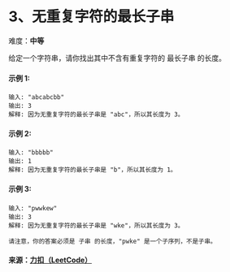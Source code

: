 # 3、无重复字符的最长子串   

难度：**中等**  

给定一个字符串，请你找出其中不含有重复字符的 最长子串 的长度。

#### 示例 1:

    输入: "abcabcbb"
    输出: 3 
    解释: 因为无重复字符的最长子串是 "abc"，所以其长度为 3。

#### 示例 2:

    输入: "bbbbb"
    输出: 1
    解释: 因为无重复字符的最长子串是 "b"，所以其长度为 1。

#### 示例 3:

    输入: "pwwkew"
    输出: 3
    解释: 因为无重复字符的最长子串是 "wke"，所以其长度为 3。
    
    请注意，你的答案必须是 子串 的长度，"pwke" 是一个子序列，不是子串。

#### 来源：[力扣（LeetCode）](https://leetcode-cn.com/problems/longest-substring-without-repeating-characters)